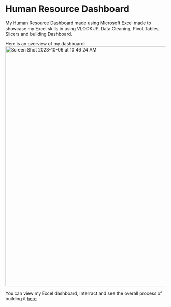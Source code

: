# Human Resource Dashboard
My Human Resource Dashboard made using Microsoft Excel made to showcase my Excel skills in using VLOOKUP, Data Cleaning, Pivot Tables, Slicers and building Dashboard.

Here is an overview of my dashboard:
<img width="752" alt="Screen Shot 2023-10-06 at 10 46 24 AM" src="https://github.com/carolinenata/humanresourcedashboard/assets/138493962/bf10ebaa-8ec5-49f8-abed-ff1d86bf23e3">

You can view my Excel dashboard, interract and see the overall process of building it [here](https://binusianorg-my.sharepoint.com/personal/caroline_cahyadi_binus_ac_id/Documents/HR%20DATASET%20FINAL.xlsx?d=w49a48007e7d144c282dc1b06e6e44e13&csf=1&web=1&e=lRV9NY)
